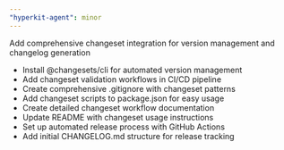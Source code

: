 ```yaml
---
"hyperkit-agent": minor
---
```


Add comprehensive changeset integration for version management and changelog generation

- Install @changesets/cli for automated version management
- Add changeset validation workflows in CI/CD pipeline
- Create comprehensive .gitignore with changeset patterns
- Add changeset scripts to package.json for easy usage
- Create detailed changeset workflow documentation
- Update README with changeset usage instructions
- Set up automated release process with GitHub Actions
- Add initial CHANGELOG.md structure for release tracking
